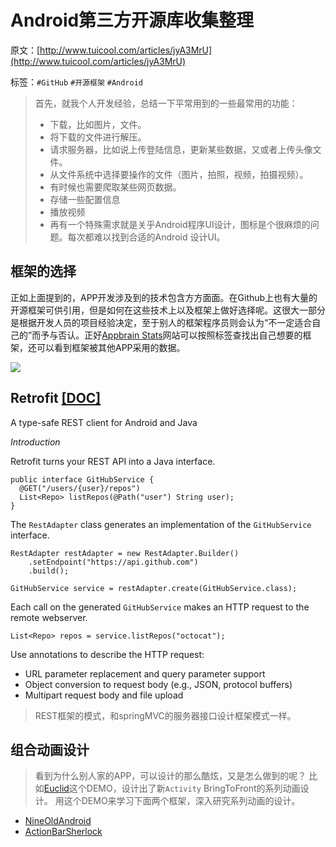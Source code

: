 # Android第三方开源库收集整理
原文：[http://www.tuicool.com/articles/jyA3MrU](http://www.tuicool.com/articles/jyA3MrU)

标签：`#GitHub` `#开源框架` `#Android`

>首先，就我个人开发经验，总结一下平常用到的一些最常用的功能： 
>
>- 下载，比如图片，文件。
>- 将下载的文件进行解压。
>- 请求服务器，比如说上传登陆信息，更新某些数据，又或者上传头像文件。
>- 从文件系统中选择要操作的文件（图片，拍照，视频，拍摄视频）。
>- 有时候也需要爬取某些网页数据。
>- 存储一些配置信息
>- 播放视频
>- 再有一个特殊需求就是关乎Android程序UI设计，图标是个很麻烦的问题。每次都难以找到合适的Android 设计UI。

## 框架的选择
正如上面提到的，APP开发涉及到的技术包含方方面面。在Github上也有大量的开源框架可供引用，但是如何在这些技术上以及框架上做好选择呢。这很大一部分是根据开发人员的项目经验决定，至于别人的框架程序员则会认为“不一定适合自己的”而予与否认。正好[Appbrain Stats][2]网站可以按照标签查找出自己想要的框架，还可以看到框架被其他APP采用的数据。

[![](1)][2]


## Retrofit [[DOC]](http://square.github.io/retrofit/)
A type-safe REST client for Android and Java

*Introduction*

Retrofit turns your REST API into a Java interface.

	public interface GitHubService {
	  @GET("/users/{user}/repos")
	  List<Repo> listRepos(@Path("user") String user);
	}

The `RestAdapter` class generates an implementation of the `GitHubService` interface.

	RestAdapter restAdapter = new RestAdapter.Builder()
	    .setEndpoint("https://api.github.com")
	    .build();
	
	GitHubService service = restAdapter.create(GitHubService.class);

Each call on the generated `GitHubService` makes an HTTP request to the remote webserver.

	List<Repo> repos = service.listRepos("octocat");

Use annotations to describe the HTTP request:

- URL parameter replacement and query parameter support
- Object conversion to request body (e.g., JSON, protocol buffers)
- Multipart request body and file upload

> REST框架的模式，和springMVC的服务器接口设计框架模式一样。

## 组合动画设计

> 看到为什么别人家的APP，可以设计的那么酷炫，又是怎么做到的呢？
> 比如[Euclid](https://github.com/Yalantis/Euclid)这个DEMO，设计出了新`Activity` BringToFront的系列动画设计。
> 用这个DEMO来学习下面两个框架，深入研究系列动画的设计。


- [NineOldAndroid](http://nineoldandroids.com/)
- [ActionBarSherlock](http://actionbarsherlock.com/)

[1]:https://github.com/ifengtech/Portable-DOC/blob/master/art/appbrain.png
[2]:http://www.appbrain.com/stats/libraries